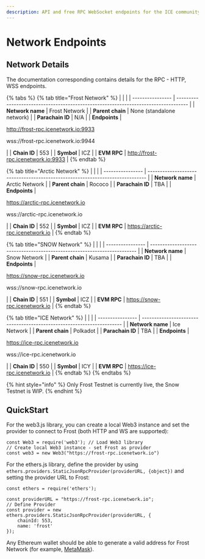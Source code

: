 ```yaml
---
description: API and free RPC WebSocket endpoints for the ICE community
---
```


# Network Endpoints

## Network Details

The documentation corresponding contains details for the RPC - HTTP, WSS endpoints.&#x20;

{% tabs %}
{% tab title="Frost Network" %}
|                  |                                                                                     |
| ---------------- | ----------------------------------------------------------------------------------- |
| **Network name** | Frost Network                                                                       |
| **Parent chain** | None (standalone network)                                                           |
| **Parachain ID** | N/A                                                                                 |
| **Endpoints**    | <p>http://frost-rpc.icenetwork.io:9933</p><p>wss://frost-rpc.icenetwork.io:9944</p> |
| **Chain ID**     | 553                                                                                 |
| **Symbol**       | ICZ                                                                                 |
| **EVM RPC**      | http://frost-rpc.icenetwork.io:9933                                                 |
{% endtab %}

{% tab title="Arctic Network" %}
|                  |                                                                               |
| ---------------- | ----------------------------------------------------------------------------- |
| **Network name** | Arctic Network                                                                |
| **Parent chain** | Rococo                                                                        |
| **Parachain ID** | TBA                                                                           |
| **Endpoints**    | <p>https://arctic-rpc.icenetwork.io</p><p>wss://arctic-rpc.icenetwork.io </p> |
| **Chain ID**     | 552                                                                           |
| **Symbol**       | ICZ                                                                           |
| **EVM RPC**      | https://arctic-rpc.icenetwork.io                                              |
{% endtab %}

{% tab title="SNOW Network" %}
|                  |                                                                          |
| ---------------- | ------------------------------------------------------------------------ |
| **Network name** | Snow Network                                                             |
| **Parent chain** | Kusama                                                                   |
| **Parachain ID** | TBA                                                                      |
| **Endpoints**    | <p>https://snow-rpc.icenetwork.io</p><p>wss://snow-rpc.icenetwork.io</p> |
| **Chain ID**     | 551                                                                      |
| **Symbol**       | ICZ                                                                      |
| **EVM RPC**      | https://snow-rpc.icenetwork.io                                           |
{% endtab %}

{% tab title="ICE Network" %}
|                  |                                                                        |
| ---------------- | ---------------------------------------------------------------------- |
| **Network name** | Ice Network                                                            |
| **Parent chain** | Polkadot                                                               |
| **Parachain ID** | TBA                                                                    |
| **Endpoints**    | <p>https://ice-rpc.icenetwork.io</p><p>wss://ice-rpc.icenetwork.io</p> |
| **Chain ID**     | 550                                                                    |
| **Symbol**       | ICY                                                                    |
| **EVM RPC**      | https://ice-rpc.icenetwork.io                                          |
{% endtab %}
{% endtabs %}

{% hint style="info" %}
Only Frost Testnet is currently live, the Snow Testnet is WIP.
{% endhint %}

## QuickStart

For the web3.js library, you can create a local Web3 instance and set the provider to connect to Frost (both HTTP and WS are supported):

```
const Web3 = require('web3'); // Load Web3 library
// Create local Web3 instance - set Frost as provider
const web3 = new Web3("https://frost-rpc.icenetwork.io")
```

For the ethers.js library, define the provider by using `ethers.providers.StaticJsonRpcProvider(providerURL, {object})` and setting the provider URL to Frost:

```
const ethers = require('ethers');

const providerURL = "https://frost-rpc.icenetwork.io";
// Define Provider
const provider = new ethers.providers.StaticJsonRpcProvider(providerURL, {
    chainId: 553,
    name: 'frost'
});
```

Any Ethereum wallet should be able to generate a valid address for Frost Network (for example, [MetaMask](https://metamask.io)).
